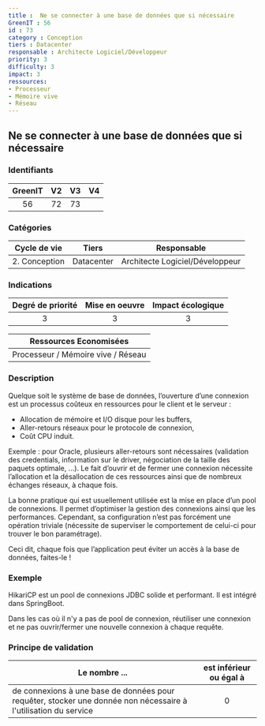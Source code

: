 ```yaml
---
title :  Ne se connecter à une base de données que si nécessaire
GreenIT : 56
id : 73
category : Conception
tiers : Datacenter
responsable : Architecte Logiciel/Développeur
priority: 3
difficulty: 3
impact: 3
ressources:
- Processeur
- Mémoire vive
- Réseau
---
```


## Ne se connecter à une base de données que si nécessaire

### Identifiants

| GreenIT |  V2  |  V3  |  V4  |
|:-------:|:----:|:----:|:----:|
|   56   | 72  | 73  |      |

### Catégories

| Cycle de vie |  Tiers  |  Responsable  |
|:---------:|:----:|:----:|
| 2. Conception | Datacenter | Architecte Logiciel/Développeur |

### Indications

| Degré de priorité |      Mise en oeuvre       |  Impact écologique    |
|:-------------------:|:-------------------------:|:---------------------:|
| 3 | 3 | 3 |

|Ressources Economisées                                      |
|:----------------------------------------------------------:|
| Processeur / Mémoire vive / Réseau   |

### Description
Quelque soit le système de base de données, l’ouverture d’une connexion est un processus coûteux en ressources pour le client et le serveur :
*	Allocation de mémoire et I/O disque pour les buffers,
*	Aller-retours réseaux pour le protocole de connexion,
*	Coût CPU induit.

Exemple :  pour Oracle, plusieurs aller-retours sont nécessaires (validation des credentials, information sur le driver, négociation de la taille des paquets optimale, ...).
Le fait d’ouvrir et de fermer une connexion nécessite l’allocation et la désallocation de ces ressources ainsi que de nombreux échanges réseaux, à chaque fois.

La bonne pratique qui est usuellement utilisée est la mise en place d’un pool de connexions.
Il permet d’optimiser la gestion des connexions ainsi que les performances. Cependant, sa configuration n’est pas forcément une opération triviale (nécessite de superviser le comportement de celui-ci pour trouver le bon paramétrage).

Ceci dit, chaque fois que l’application peut éviter un accès à la base de données, faites-le !
### Exemple

HikariCP est un pool de connexions JDBC solide et performant. Il est intégré dans SpringBoot.

Dans les cas où il n'y a pas de pool de connexion, réutiliser une connexion et ne pas ouvrir/fermer une nouvelle connexion à chaque requête.


### Principe de validation

| Le nombre ...     | est inférieur ou égal à   |  
|-------------------|:-------------------------:|
|  de connexions à une base de données pour requêter, stocker une donnée non nécessaire à l'utilisation du service | 0  |
